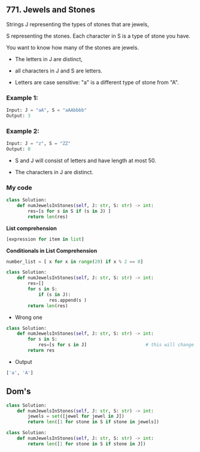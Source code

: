 ## 771. Jewels and Stones

Strings J representing the types of stones that are jewels, 

S representing the stones.  Each character in S is a type of stone you have. 

You want to know how many of the stones are jewels.

* The letters in J are distinct, 

* all characters in J and S are letters. 

* Letters are case sensitive: "a" is a different type of stone from "A".

### Example 1:
```python
Input: J = "aA", S = "aAAbbbb"
Output: 3
```

### Example 2:
```python
Input: J = "z", S = "ZZ"
Output: 0
```

* S and J will consist of letters and have length at most 50.

* The characters in J are distinct.


### My code
```python
class Solution:
    def numJewelsInStones(self, J: str, S: str) -> int: 
        res=[s for s in S if (s in J) ] 
        return len(res)
```
**List comprehension**
```python
[expression for item in list]
```

**Conditionals in List Comprehension**
```python
number_list = [ x for x in range(20) if x % 2 == 0]
```

```python
class Solution:
    def numJewelsInStones(self, J: str, S: str) -> int: 
        res=[]
        for s in S:
            if (s in J):
                res.append(s )
        return len(res)
 ```



* Wrong one
```python 
class Solution:
    def numJewelsInStones(self, J: str, S: str) -> int: 
        for s in S:
            res=[s for s in J]                      # this will change the value of s we created in line above
        return res
```
      
* Output

```python
['a', 'A']
```

## Dom's 
```python
class Solution:
    def numJewelsInStones(self, J: str, S: str) -> int:        
        jewels = set([jewel for jewel in J])
        return len([1 for stone in S if stone in jewels])
```

```python
class Solution:
    def numJewelsInStones(self, J: str, S: str) -> int:        
        return len([1 for stone in S if stone in J])
```        
